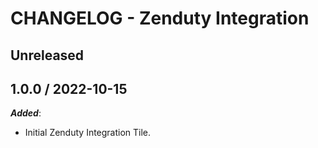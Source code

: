 # CHANGELOG - Zenduty Integration

## Unreleased

## 1.0.0 / 2022-10-15

***Added***:

* Initial Zenduty Integration Tile.

